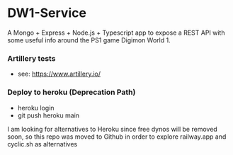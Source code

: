 # DW1-Service

A Mongo + Express + Node.js + Typescript app to expose a REST API
with some useful info around the PS1 game Digimon World 1.

### Artillery tests

- see: https://www.artillery.io/

### Deploy to heroku (Deprecation Path)

- heroku login
- git push heroku main

I am looking for alternatives to Heroku since free dynos will be removed
soon, so this repo was moved to Github in order to explore railway.app and
cyclic.sh as alternatives
